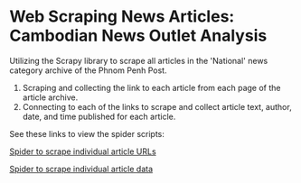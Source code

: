 # Web Scraping News Articles: Cambodian News Outlet Analysis

Utilizing the Scrapy library to scrape all articles in the 'National' news category archive of the Phnom Penh Post.

  1. Scraping and collecting the link to each article from each page of the article archive.
  2. Connecting to each of the links to scrape and collect article text, author, date, and time published for each article.

See these links to view the spider scripts:
  
[Spider to scrape individual article URLs](https://github.com/jeffrey-shum/cambodian-news-outlet-analysis/blob/main/pp_post/pp_post/spiders/archive_pages_scraper.py)

[Spider to scrape individual article data](https://github.com/jeffrey-shum/cambodian-news-outlet-analysis/blob/main/pp_post/pp_post/spiders/article_scraper.py)
